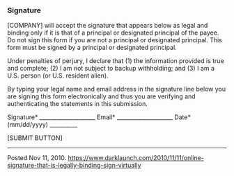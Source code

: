 ### Signature

[COMPANY] will accept the signature that appears below as legal and binding only if it is that of a principal or designated principal of the payee. Do not sign this form if you are not a principal or designated principal. This form must be signed by a principal or designated principal.

Under penalties of perjury, I declare that (1) the information provided is true and complete; (2) I am not subject to backup withholding; and (3) I am a U.S. person (or U.S. resident alien).

By typing your legal name and email address in the signature line below you are signing this form electronically and thus you are verifying and authenticating the statements in this submission.

Signature* ____________________
Email* ____________________
Date* (mm/dd/yyyy) __________
 
[SUBMIT BUTTON]

---

Posted Nov 11, 2010.
https://www.darklaunch.com/2010/11/11/online-signature-that-is-legally-binding-sign-virtually